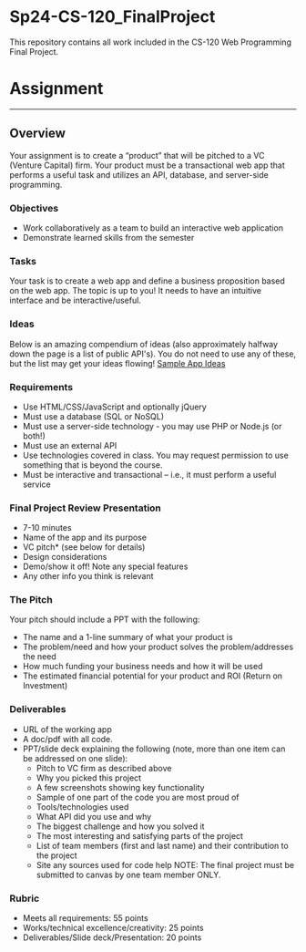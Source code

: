 # Sp24-CS-120_FinalProject
This repository contains all work included in the CS-120 Web Programming Final Project.

# Assignment
---
## Overview
Your assignment is to create a “product” that will be pitched to a VC (Venture Capital) firm. Your product must be a transactional web app that performs a useful task and utilizes an API, database, and server-side programming.

### Objectives
- Work collaboratively as a team to build an interactive web application
- Demonstrate learned skills from the semester

### Tasks
Your task is to create a web app and define a business proposition based on the web app. The topic is up to you! It needs to have an intuitive interface and be interactive/useful. 

### Ideas
Below is an amazing compendium of ideas (also approximately halfway down the page is a list of public API's). You do not need to use any of these, but the list may get your ideas flowing!
[Sample App Ideas](https://flaviocopes.com/sample-app-ideas/)

### Requirements
- Use HTML/CSS/JavaScript and optionally jQuery
- Must use a database (SQL or NoSQL)
- Must use a server-side technology - you may use PHP or Node.js (or both!)
- Must use an external API
- Use technologies covered in class. You may request permission to use something that is beyond the course.
- Must be interactive and transactional – i.e., it must perform a useful service

### Final Project Review Presentation
- 7-10 minutes
- Name of the app and its purpose
- VC pitch* (see below for details)
- Design considerations
- Demo/show it off! Note any special features
- Any other info you think is relevant

### The Pitch
Your pitch should include a PPT with the following:
- The name and a 1-line summary of what your product is
- The problem/need and how your product solves the problem/addresses the need
- How much funding your business needs and how it will be used
- The estimated financial potential for your product and ROI (Return on Investment)

### Deliverables
- URL of the working app
- A doc/pdf with all code.
- PPT/slide deck explaining the following (note, more than one item can be addressed on one slide):
    - Pitch to VC firm as described above
    - Why you picked this project
    - A few screenshots showing key functionality
    - Sample of one part of the code you are most proud of
    - Tools/technologies used
    - What API did you use and why
    - The biggest challenge and how you solved it
    - The most interesting and satisfying parts of the project
    - List of team members (first and last name) and their contribution to the project
    - Site any sources used for code help
NOTE: The final project must be submitted to canvas by one team member ONLY.

### Rubric
- Meets all requirements: 55 points
- Works/technical excellence/creativity: 25 points
- Deliverables/Slide deck/Presentation: 20 points
